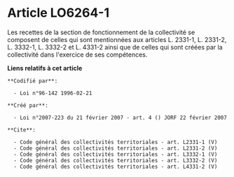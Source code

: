 # Article LO6264-1

Les recettes de la section de fonctionnement de la collectivité se composent de celles qui sont mentionnées aux articles L.
2331-1, L. 2331-2, 
L. 3332-1, L. 3332-2 et L. 4331-2 ainsi que de celles qui sont créées par la collectivité dans l'exercice de ses compétences.

**Liens relatifs à cet article**

	**Codifié par**:

	  - Loi n°96-142 1996-02-21

	**Créé par**:

	  - Loi n°2007-223 du 21 février 2007 - art. 4 () JORF 22 février 2007

	**Cite**:

	  - Code général des collectivités territoriales - art. L2331-1 (V)
	  - Code général des collectivités territoriales - art. L2331-2 (V)
	  - Code général des collectivités territoriales - art. L3332-1 (V)
	  - Code général des collectivités territoriales - art. L3332-2 (V)
	  - Code général des collectivités territoriales - art. L4331-2 (V)
